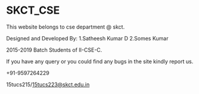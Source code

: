 # SKCT_CSE
This website belongs to cse department @ skct.

Designed and Developed By:
    1.Satheesh Kumar D 
    2.Somes Kumar

2015-2019 Batch Students of II-CSE-C.


If you have any query or you could find any bugs in the site 
kindly report us.

+91-9597264229

15tucs215/15tucs223@skct.edu.in
